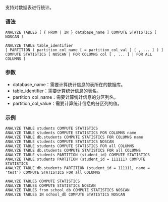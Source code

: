 ﻿支持对数据表进行统计。
### 语法
```
ANALYZE TABLES [ { FROM | IN } database_name ] COMPUTE STATISTICS [ NOSCAN ]

ANALYZE TABLE table_identifier
[ PARTITION ( partition_col_name [ = partition_col_val ] [ , ... ] ) ]
COMPUTE STATISTICS [ NOSCAN | FOR COLUMNS col [ , ... ] | FOR ALL COLUMNS ]
```

### 参数
- database_name：需要计算统计信息的表所在的数据库。
- table_identifier：需要计算统计信息的表名。
- partition_col_name：需要计算统计信息的分区列名。
- partition_col_value：需要计算统计信息的分区列的值。

### 示例
```
ANALYZE TABLE students COMPUTE STATISTICS
ANALYZE TABLE students COMPUTE STATISTICS FOR COLUMNS name
ANALYZE TABLE db.students COMPUTE STATISTICS FOR COLUMNS name
ANALYZE TABLE students COMPUTE STATISTICS NOSCAN
ANALYZE TABLE students COMPUTE STATISTICS FOR all COLUMNS
ANALYZE TABLE db.students COMPUTE STATISTICS FOR all COLUMNS
ANALYZE TABLE students PARTITION (student_id) COMPUTE STATISTICS
ANALYZE TABLE students PARTITION (student_id = 111111) COMPUTE STATISTICS
ANALYZE TABLE db.students PARTITION (student_id = 111111, name = 'test') COMPUTE STATISTICS FOR all COLUMNS

ANALYZE TABLES COMPUTE STATISTICS
ANALYZE TABLES COMPUTE STATISTICS NOSCAN
ANALYZE TABLES from school_db COMPUTE STATISTICS NOSCAN
ANALYZE TABLES IN school_db COMPUTE STATISTICS NOSCAN
```



